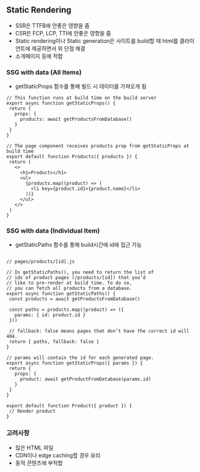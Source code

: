## Static Rendering
- SSR은 TTFB에 안좋은 영향을 줌
- CSR은 FCP, LCP, TTI에 안좋은 영향을 줌
- Static rendering이나 Static generation은 사이트를 build할 때 html를 클라이언트에 제공하면서 위 단점 해결
- 소개페이지 등에 적합
### SSG with data (All Items)
- getStaticProps 함수를 통해 빌드 시 데이터를 가져오게 됨
```
// This function runs at build time on the build server
export async function getStaticProps() {
 return {
   props: {
     products: await getProductsFromDatabase()
   }
 }
}

// The page component receives products prop from getStaticProps at build time
export default function Products({ products }) {
 return (
   <>
     <h1>Products</h1>
     <ul>
       {products.map((product) => (
         <li key={product.id}>{product.name}</li>
       ))}
     </ul>
   </>
 )
}
```
### SSG with data (Individual Item)
- getStaticPaths 함수를 통해 build시간에 id에 접근 가능
```

// pages/products/[id].js

// In getStaticPaths(), you need to return the list of
// ids of product pages (/products/[id]) that you’d
// like to pre-render at build time. To do so,
// you can fetch all products from a database.
export async function getStaticPaths() {
 const products = await getProductsFromDatabase()

 const paths = products.map((product) => ({
   params: { id: product.id }
 }))

 // fallback: false means pages that don’t have the correct id will 404.
 return { paths, fallback: false }
}

// params will contain the id for each generated page.
export async function getStaticProps({ params }) {
 return {
   props: {
     product: await getProductFromDatabase(params.id)
   }
 }
}

export default function Product({ product }) {
 // Render product
}
```
### 고려사항
- 많은 HTML 파일
- CDN이나 edge caching할 경우 유리
- 동적 콘텐츠에 부적합